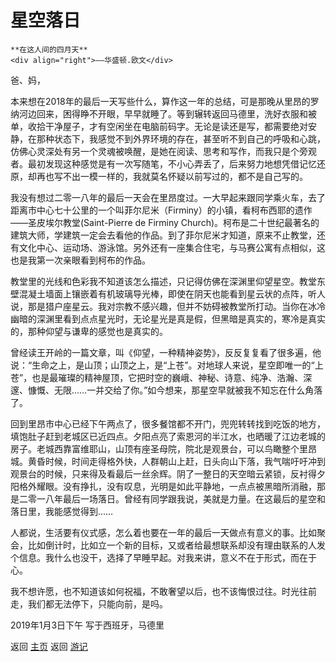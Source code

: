 # 星空落日

```{tip} 
**在这人间的四月天**
<div align="right">——华盛顿.欧文</div>
```

爸、妈，

本来想在2018年的最后一天写些什么，算作这一年的总结，可是那晚从里昂的罗纳河边回来，困得睁不开眼，早早就睡了。等到辗转返回马德里，洗好衣服和被单，收拾干净屋子，才有空闲坐在电脑前码字。无论是读还是写，都需要绝对安静，在那种状态下，我感觉不到外界环境的存在，甚至听不到自己的呼吸和心跳，仿佛心灵深处有另一个灵魂被唤醒，是她在阅读、思考和写作，而我只是个旁观者。最初发现这种感觉是有一次写随笔，不小心弄丢了，后来努力地想凭借记忆还原，却再也写不出一模一样的，我就莫名怀疑以前写过的，都不是自己写的。

我没有想过二零一八年的最后一天会在里昂度过。一大早起来跟同学乘火车，去了距离市中心七十公里的一个叫菲尔尼米（Firminy）的小镇，看柯布西耶的遗作——圣皮埃尔教堂(Saint-Pierre de Firminy Church)。柯布是二十世纪最著名的建筑大师，学建筑一定会去看他的作品。到了菲尔尼米才知道，原来不止教堂，还有文化中心、运动场、游泳馆。另外还有一座集合住宅，与马赛公寓有点相似，这也是我第一次亲眼看到柯布的作品。

教堂里的光线和色彩我不知道该怎么描述，只记得仿佛在深渊里仰望星空。教堂东壁混凝土墙面上镶嵌着有机玻璃导光棒，即使在阴天也能看到星云状的点阵，听人说，那是猎户座星云。我对宗教不感兴趣，但并不妨碍被教堂所打动。当你在冰冷幽暗的深渊里看到点点星光时，无论星光是真是假，但黑暗是真实的，寒冷是真实的，那种仰望与谦卑的感觉也是真实的。

曾经读王开岭的一篇文章，叫《仰望，一种精神姿势》，反反复复看了很多遍，他说：“生命之上，是山顶；山顶之上，是“上苍”。对地球人来说，星空即唯一的“上苍”，也是最璀璨的精神屋顶，它把时空的巍峨、神秘、诗意、纯净、浩瀚、深邃、慷慨、无限……一并交给了你。”如今想来，那星空早就被我不知忘在什么角落了。

回到里昂市中心已经下午两点了，很多餐馆都不开门，兜兜转转找到吃饭的地方，填饱肚子赶到老城区已近四点。夕阳点亮了索恩河的半江水，也晒暖了江边老城的房子。老城西靠富维耶山，山顶有座圣母院，院北是观景台，可以鸟瞰整个里昂城。黄昏时候，时间走得格外快，人群朝山上赶，日头向山下落，我气喘吁吁冲到观景台的时候，只来得及看最后一丝余辉。阴了一整日的天空暗云紧锁，反衬得夕阳格外耀眼。没有挣扎，没有叹息，光明是如此平静地，一点点被黑暗所消融，那是二零一八年最后一场落日。曾经有同学跟我说，美就是力量。在这最后的星空和落日里，我能感觉得到……

人都说，生活要有仪式感，怎么着也要在一年的最后一天做点有意义的事。比如聚会，比如倒计时，比如立一个新的目标，又或者给最想联系却没有理由联系的人发个信息。我什么也没干，选择了早睡早起。对我来讲，意义不在于形式，而在于心。

我不想许愿，也不知道该如何祝福，不敢奢望以后，也不该悔恨过往。时光往前走，我们都无法停下，只能向前，是吗。


2019年1月3日下午
写于西班牙，马德里

返回 [主页](../../../intro.md)
返回 [游记](../../../posts/travelsall.md)